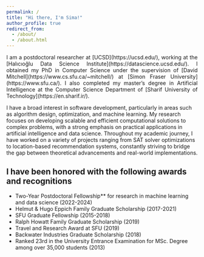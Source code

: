 ```yaml
---
permalink: /
title: "Hi there, I'm Sima!"
author_profile: true
redirect_from: 
  - /about/
  - /about.html
---
```


<p style="text-align: justify;">
I am a postdoctoral researcher at [UCSD](https://ucsd.edu/), working at the [Halıcıoğlu Data Science Institute](https://datascience.ucsd.edu/). I obtained my PhD in Computer Science under the supervision of [David Mitchell](https://www.cs.sfu.ca/~mitchell/) at [Simon Fraser University](https://www.sfu.ca/). I also completed my master’s degree in Artificial Intelligence at the Computer Science Department of [Sharif University of Technology](https://en.sharif.ir/).

I have a broad interest in software development, particularly in areas such as algorithm design, optimization, and machine learning. My research focuses on developing scalable and efficient computational solutions to complex problems, with a strong emphasis on practical applications in artificial intelligence and data science. Throughout my academic journey, I have worked on a variety of projects ranging from SAT solver optimizations to location-based recommendation systems, constantly striving to bridge the gap between theoretical advancements and real-world implementations.
</p>


I have been honored with the following awards and recognitions
------

- Two-Year Postdoctoral Fellowship** for research in machine learning and data science (2022-2024)
- Helmut & Hugo Eppich Family Graduate Scholarship (2017-2021)
- SFU Graduate Fellowship (2015-2018)
- Ralph Howatt Family Graduate Scholarship (2019)
- Travel and Research Award at SFU (2019)
- Backwater Industries Graduate Scholarship (2018)
- Ranked 23rd in the University Entrance Examination for MSc. Degree among over 35,000 students (2013)

